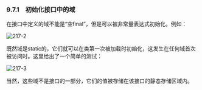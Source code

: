 ### 9.7.1　初始化接口中的域

在接口中定义的域不能是“空final”，但是可以被非常量表达式初始化。例如：

![217-2](../Images/image02909.jpeg)

既然域是static的，它们就可以在类第一次被加载时初始化，这发生在任何域首次被访问时。这里给出了一个简单的测试：

![217-3](../Images/image02910.jpeg)

当然，这些域不是接口的一部分，它们的值被存储在该接口的静态存储区域内。